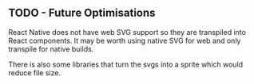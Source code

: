 ## TODO - Future Optimisations

React Native does not have web SVG support so they are transpiled into React components. It may be worth using native SVG for web and only transpile for native builds.

There is also some libraries that turn the svgs into a sprite which would reduce file size.
